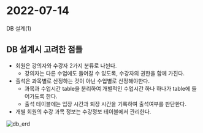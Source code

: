 # 2022-07-14

DB 설계(1)

## DB 설계시 고려한 점들

- 회원은 강의자와 수강자 2가지 분류로 나뉜다.
    - 강의자는 다른 수업에도 들어갈 수 있도록, 수강자의 권한을 함께 가진다.
- 출석은 과목별로 산정하는 것이 아닌 수업별로 산정해야한다.
    - 과목과 수업시간 table을 분리하여 개별적인 수업시간 하나 하나가 table에 들어가도록 한다.
    - 출석 테이블에는 입장 시간과 퇴장 시간을 기록하여 출석여부를 판단한다.
- 개별 회원의 수강 과목 정보는 수강정보 테이블에서 관리한다.

![db_erd](/uploads/f46cf86c3995c80c8d58a8a2fbfaa1d2/db_erd.jpg)
